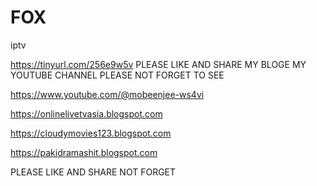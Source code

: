 # FOX

iptv

https://tinyurl.com/256e9w5v
PLEASE LIKE AND SHARE MY BLOGE MY YOUTUBE CHANNEL PLEASE NOT FORGET TO SEE

https://www.youtube.com/@mobeenjee-ws4vi

https://onlinelivetvasia.blogspot.com

https://cloudymovies123.blogspot.com

https://pakidramashit.blogspot.com

PLEASE LIKE AND SHARE NOT FORGET
